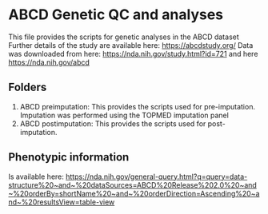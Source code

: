 # ABCD Genetic QC and analyses

This file provides the scripts for genetic analyses in the ABCD dataset
Further details of the study are available here: https://abcdstudy.org/
Data was downloaded from here: https://nda.nih.gov/study.html?id=721 and here https://nda.nih.gov/abcd

## Folders
1. ABCD preimputation: This provides the scripts used for pre-imputation. Imputation was performed using the TOPMED imputation panel
2. ABCD postimputation: This provides the scripts used for post-imputation. 

## Phenotypic information
Is available here: https://nda.nih.gov/general-query.html?q=query=data-structure%20~and~%20dataSources=ABCD%20Release%202.0%20~and~%20orderBy=shortName%20~and~%20orderDirection=Ascending%20~and~%20resultsView=table-view
